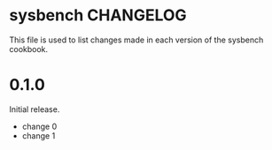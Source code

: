 # sysbench CHANGELOG

This file is used to list changes made in each version of the sysbench cookbook.

# 0.1.0

Initial release.

- change 0
- change 1

